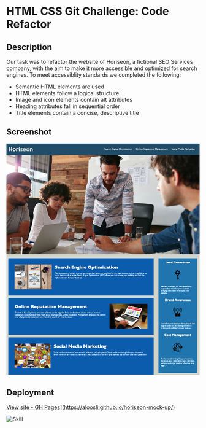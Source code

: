 # HTML CSS Git Challenge: Code Refactor

## Description

Our task was to refactor the website of Horiseon, a fictional SEO Services company, with the aim to make it more accessible and optimized for search engines.
To meet accessiblity standards we completed the following:

- Semantic HTML elements are used
- HTML elements follow a logical structure
- Image and icon elements contain alt attributes
- Heading attributes fall in sequential order
- Title elements contain a concise, descriptive title

## Screenshot

![](./assets/images/horiseon_mockup.png)

## Deployment

[View site - GH Pages](https://img.shields.io/badge/View_site-GH_Pages-2ea44f?style=for-the-badge)](https://aloosli.github.io/horiseon-mock-up/)

![Skill](https://img.shields.io/badge/Skill-Beginner-orange?labelColor=Blue&style=flat)
